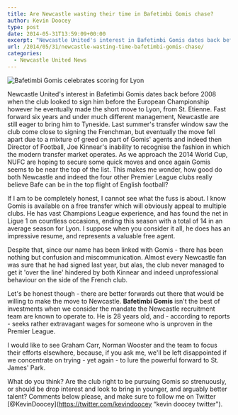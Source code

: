 ```yaml
---
title: Are Newcastle wasting their time in Bafetimbi Gomis chase?
author: Kevin Doocey
type: post
date: 2014-05-31T13:59:09+00:00
excerpt: "Newcastle United's interest in Bafetimbi Gomis dates back before 2008 when the club looked to sign him before the European Championship however he.."
url: /2014/05/31/newcastle-wasting-time-bafetimbi-gomis-chase/
categories:
  - Newcastle United News
---
```


![Bafetimbi Gomis celebrates scoring for Lyon](https://www.tynetime.com/wp-content/uploads/2014/05/Bafetimbi-Gomis-Lyon-2014.jpg "Gomis - Talking to a total of five Premier League clubs ahead of summer move")

Newcastle United's interest in Bafetimbi Gomis dates back before 2008 when the club looked to sign him before the European Championship however he eventually made the short move to Lyon, from St. Etienne. Fast forward six years and under much different management, Newcastle are still eager to bring him to Tyneside. Last summer's transfer window saw the club come close to signing the Frenchman, but eventually the move fell apart due to a mixture of greed on part of Gomis' agents and indeed then Director of Football, Joe Kinnear's inability to recognise the fashion in which the modern transfer market operates. As we approach the 2014 World Cup, NUFC are hoping to secure some quick moves and once again Gomis seems to be near the top of the list. This makes me wonder, how good do both Newcastle and indeed the four other Premier League  clubs really believe Bafe can be in the top flight of English football?

If I am to be completely honest, I cannot see what the fuss is about. I know Gomis is available on a free transfer which will obviously appeal to multiple clubs. He has vast Champions League experience, and has found the net in Ligue 1 on countless occasions, ending this season with a total of 14 in an average season for Lyon. I suppose when you consider it all, he does has an impressive resume, and represents a valuable free agent.

Despite that, since our name has been linked with Gomis - there has been nothing but confusion and miscommunication. Almost every Newcastle fan was sure that he had signed last year, but alas, the club never managed to get it 'over the line' hindered by both Kinnear and indeed unprofessional behaviour on the side of the French club.

Let's be honest though - there are better forwards out there that would be willing to make the move to Newcastle. **Bafetimbi Gomis** isn't the best of investments when we consider the mandate the Newcastle recruitment team are known to operate to. He is 28 years old, and - according to reports - seeks rather extravagant wages for someone who is unproven in the Premier League.

I would like to see Graham Carr, Norman Wooster and the team to focus their efforts elsewhere, because, if you ask me, we'll be left disappointed if we concentrate on trying - yet again - to lure the powerful forward to St. James' Park.

What do you think? Are the club right to be pursuing Gomis so strenuously, or should be drop interest and look to bring in younger, and arguably better talent? Comments below please, and make sure to follow me on Twitter [@KevinDoocey](https://twitter.com/kevindoocey “kevin doocey twitter").
